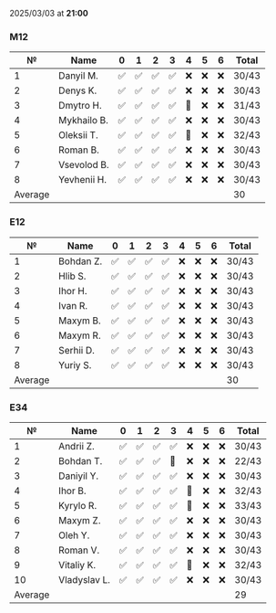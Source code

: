 2025/03/03 at **21:00**
### M12
|№|Name|0|1|2|3|4|5|6|Total|
|-----|-----|-----|-----|-----|-----|-----|-----|-----|-----|
|1|Danyil M.|✅|✅|✅|✅|❌|❌|❌|30/43|
|2|Denys K.|✅|✅|✅|✅|❌|❌|❌|30/43|
|3|Dmytro H.|✅|✅|✅|✅|🔄|❌|❌|31/43|
|4|Mykhailo B.|✅|✅|✅|✅|❌|❌|❌|30/43|
|5|Oleksii T.|✅|✅|✅|✅|🔄|❌|❌|32/43|
|6|Roman B.|✅|✅|✅|✅|❌|❌|❌|30/43|
|7|Vsevolod B.|✅|✅|✅|✅|❌|❌|❌|30/43|
|8|Yevhenii H.|✅|✅|✅|✅|❌|❌|❌|30/43|
|Average|||||||||30|
### E12
|№|Name|0|1|2|3|4|5|6|Total|
|-----|-----|-----|-----|-----|-----|-----|-----|-----|-----|
|1|Bohdan Z.|✅|✅|✅|✅|❌|❌|❌|30/43|
|2|Hlib S.|✅|✅|✅|✅|❌|❌|❌|30/43|
|3|Ihor H.|✅|✅|✅|✅|❌|❌|❌|30/43|
|4|Ivan R.|✅|✅|✅|✅|❌|❌|❌|30/43|
|5|Maxym B.|✅|✅|✅|✅|❌|❌|❌|30/43|
|6|Maxym R.|✅|✅|✅|✅|❌|❌|❌|30/43|
|7|Serhii D.|✅|✅|✅|✅|❌|❌|❌|30/43|
|8|Yuriy S.|✅|✅|✅|✅|❌|❌|❌|30/43|
|Average|||||||||30|
### E34
|№|Name|0|1|2|3|4|5|6|Total|
|-----|-----|-----|-----|-----|-----|-----|-----|-----|-----|
|1|Andrii Z.|✅|✅|✅|✅|❌|❌|❌|30/43|
|2|Bohdan T.|✅|✅|✅|🔄|❌|❌|❌|22/43|
|3|Daniyil Y.|✅|✅|✅|✅|❌|❌|❌|30/43|
|4|Ihor B.|✅|✅|✅|✅|🔄|❌|❌|32/43|
|5|Kyrylo R.|✅|✅|✅|✅|🔄|❌|❌|33/43|
|6|Maxym Z.|✅|✅|✅|✅|❌|❌|❌|30/43|
|7|Oleh Y.|✅|✅|✅|✅|❌|❌|❌|30/43|
|8|Roman V.|✅|✅|✅|✅|❌|❌|❌|30/43|
|9|Vitaliy K.|✅|✅|✅|✅|🔄|❌|❌|32/43|
|10|Vladyslav L.|✅|✅|✅|✅|❌|❌|❌|30/43|
|Average|||||||||29|
